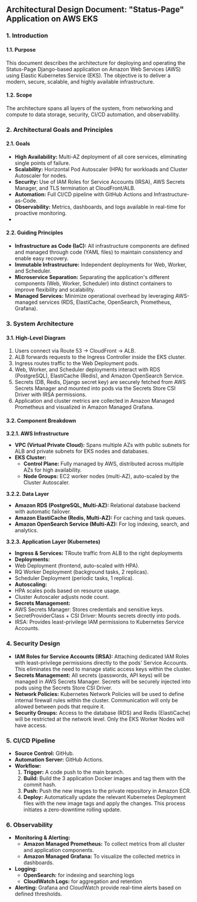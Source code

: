 ## **Architectural Design Document: "Status-Page" Application on AWS EKS**

### **1. Introduction**

#### **1.1. Purpose**
This document describes the architecture for deploying and operating the Status-Page Django-based application on Amazon Web Services (AWS) using Elastic Kubernetes Service (EKS). The objective is to deliver a modern, secure, scalable, and highly available infrastructure.

#### **1.2. Scope**
The architecture spans all layers of the system, from networking and compute to data storage, security, CI/CD automation, and observability.

### **2. Architectural Goals and Principles**

#### **2.1. Goals**
* **High Availability:** Multi-AZ deployment of all core services, eliminating single points of failure.
* **Scalability:** Horizontal Pod Autoscaler (HPA) for workloads and Cluster Autoscaler for nodes.
* **Security:** Use of IAM Roles for Service Accounts (IRSA), AWS Secrets Manager, and TLS termination at CloudFront/ALB.
* **Automation:** Full CI/CD pipeline with GitHub Actions and Infrastructure-as-Code.
* **Observability:** Metrics, dashboards, and logs available in real-time for proactive monitoring.
* 
#### **2.2. Guiding Principles**
* **Infrastructure as Code (IaC):** All infrastructure components are defined and managed through code (YAML files) to maintain consistency and enable easy recovery.
* **Immutable Infrastructure:** Independent deployments for Web, Worker, and Scheduler.
* **Microservice Separation:** Separating the application's different components (Web, Worker, Scheduler) into distinct containers to improve flexibility and scalability.
* **Managed Services:** Minimize operational overhead by leveraging AWS-managed services (RDS, ElastiCache, OpenSearch, Prometheus, Grafana).

### **3. System Architecture**


#### **3.1. High-Level Diagram**
1. Users connect via Route 53 → CloudFront → ALB.
2. ALB forwards requests to the Ingress Controller inside the EKS cluster.
3. Ingress routes traffic to the Web Deployment pods.
4. Web, Worker, and Scheduler deployments interact with RDS (PostgreSQL), ElastiCache (Redis), and Amazon OpenSearch Service.
5. Secrets (DB, Redis, Django secret key) are securely fetched from AWS Secrets Manager and mounted into pods via the Secrets Store CSI Driver with IRSA permissions.
6. Application and cluster metrics are collected in Amazon Managed Prometheus and visualized in Amazon Managed Grafana.

#### **3.2. Component Breakdown**

**3.2.1. AWS Infrastructure**
* **VPC (Virtual Private Cloud):** Spans multiple AZs with public subnets for ALB and private subnets for EKS nodes and databases.
* **EKS Cluster:**
    * **Control Plane:** Fully managed by AWS, distributed across multiple AZs for high availability.
    * **Node Groups:** EC2 worker nodes (multi-AZ), auto-scaled by the Cluster Autoscaler.

**3.2.2. Data Layer**
* **Amazon RDS (PostgreSQL, Multi-AZ):** Relational database backend with automatic failover.
* **Amazon ElastiCache (Redis, Multi-AZ):** For caching and task queues.
* **Amazon OpenSearch Service (Multi-AZ):** For log indexing, search, and analytics.

**3.2.3. Application Layer (Kubernetes)**
* **Ingress & Services:** TRoute traffic from ALB to the right deployments
* **Deployments:**
* Web Deployment (frontend, auto-scaled with HPA).
* RQ Worker Deployment (background tasks, 2 replicas).
* Scheduler Deployment (periodic tasks, 1 replica).
* **Autoscaling:**
* HPA scales pods based on resource usage.
* Cluster Autoscaler adjusts node count.
* **Secrets Management:**
* AWS Secrets Manager: Stores credentials and sensitive keys.
* SecretProviderClass + CSI Driver: Mounts secrets directly into pods.
* IRSA: Provides least-privilege IAM permissions to Kubernetes Service Accounts.

### **4. Security Design**
* **IAM Roles for Service Accounts (IRSA):** Attaching dedicated IAM Roles with least-privilege permissions directly to the pods' Service Accounts. This eliminates the need to manage static access keys within the cluster.
* **Secrets Management:** All secrets (passwords, API keys) will be managed in AWS Secrets Manager. Secrets will be securely injected into pods using the Secrets Store CSI Driver.
* **Network Policies:** Kubernetes Network Policies will be used to define internal firewall rules within the cluster. Communication will only be allowed between pods that require it.
* **Security Groups:** Access to the database (RDS) and Redis (ElastiCache) will be restricted at the network level. Only the EKS Worker Nodes will have access.

### **5. CI/CD Pipeline**
* **Source Control:** GitHub.
* **Automation Server:** GitHub Actions.
* **Workflow:**
    1.  **Trigger:** A code push to the main branch.
    2.  **Build:** Build the 3 application Docker images and tag them with the commit hash.
    3.  **Push:** Push the new images to the private repository in Amazon ECR.
    4.  **Deploy:** Automatically update the relevant Kubernetes Deployment files with the new image tags and apply the changes. This process initiates a zero-downtime rolling update.

### **6. Observability**
* **Monitoring & Alerting:**
    * **Amazon Managed Prometheus:** To collect metrics from all cluster and application components.
    * **Amazon Managed Grafana:** To visualize the collected metrics in dashboards.
* **Logging:**
    * **OpenSearch:** for indexing and searching logs
    * **CloudWatch Logs:** for aggregation and retention
* **Alerting:** Grafana and CloudWatch provide real-time alerts based on defined thresholds.
